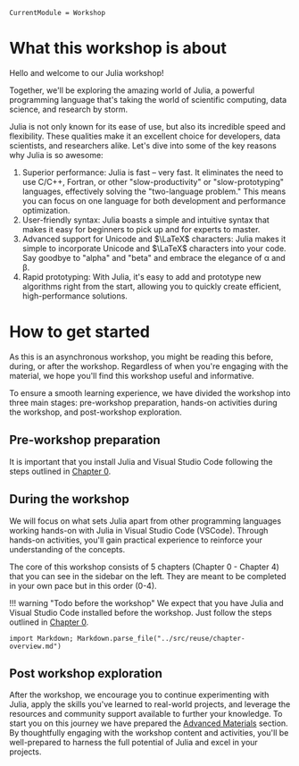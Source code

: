 ```@meta
CurrentModule = Workshop
```

# What this workshop is about

Hello and welcome to our Julia workshop!

Together, we'll be exploring the amazing world of Julia, a powerful programming language that's taking the world of scientific computing, data science, and research by storm.

Julia is not only known for its ease of use, but also its incredible speed and flexibility. These qualities make it an excellent choice for developers, data scientists, and researchers alike. Let's dive into some of the key reasons why Julia is so awesome:

1. Superior performance: Julia is fast – very fast. It eliminates the need to use C/C++, Fortran, or other "slow-productivity" or "slow-prototyping" languages, effectively solving the "two-language problem." This means you can focus on one language for both development and performance optimization.
2. User-friendly syntax: Julia boasts a simple and intuitive syntax that makes it easy for beginners to pick up and for experts to master.
3. Advanced support for Unicode and $\LaTeX$ characters: Julia makes it simple to incorporate Unicode and $\LaTeX$ characters into your code. Say goodbye to "alpha" and "beta" and embrace the elegance of α and β.
4. Rapid prototyping: With Julia, it's easy to add and prototype new algorithms right from the start, allowing you to quickly create efficient, high-performance solutions.

# How to get started

As this is an asynchronous workshop, you might be reading this before, during, or after the workshop. Regardless of when you're engaging with the material, we hope you'll find this workshop useful and informative.

To ensure a smooth learning experience, we have divided the workshop into three main stages: pre-workshop preparation, hands-on activities during the workshop, and post-workshop exploration.

## Pre-workshop preparation

It is important that you install Julia and Visual Studio Code following the steps outlined in [Chapter 0](0_preparation/preparation.html).

## During the workshop

We will focus on what sets Julia apart from other programming languages working hands-on with Julia in Visual Studio Code (VSCode).
Through hands-on activities, you'll gain practical experience to reinforce your understanding of the concepts.

The core of this workshop consists of 5 chapters (Chapter 0 - Chapter 4) that you can see in the sidebar on the left.
They are meant to be completed in your own pace but in this order (0-4).

!!! warning "Todo before the workshop"
    We expect that you have Julia and Visual Studio Code installed before the workshop.
    Just follow the steps outlined in [Chapter 0](0_preparation/preparation.html).

```@eval
import Markdown; Markdown.parse_file("../src/reuse/chapter-overview.md")
```

## Post workshop exploration

After the workshop, we encourage you to continue experimenting with Julia, apply the skills you've learned to real-world projects, and leverage the resources and community support available to further your knowledge.
To start you on this journey we have prepared the [Advanced Materials](@ref) section.
By thoughtfully engaging with the workshop content and activities, you'll be well-prepared to harness the full potential of Julia and excel in your projects.


